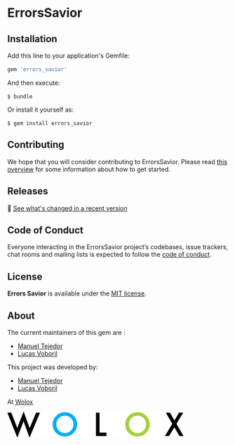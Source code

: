 # ErrorsSavior

## Installation

Add this line to your application's Gemfile:

```ruby
gem 'errors_savior'
```

And then execute:

    $ bundle

Or install it yourself as:

    $ gem install errors_savior

## Contributing

We hope that you will consider contributing to ErrorsSavior.
Please read [this overview](https://github.com/Wolox/errors_savior/blob/master/CONTRIBUTING.md#create-pull-request) for some information about how to get started.


## Releases
📢 [See what's changed in a recent version](https://github.com/Wolox/errors_savior/releases)


## Code of Conduct

Everyone interacting in the ErrorsSavior project’s codebases, issue trackers, chat rooms and mailing lists is expected to follow the [code of conduct](https://github.com/Wolox/errors_savior/blob/master/CODE_OF_CONDUCT.md).


## License

**Errors Savior** is available under the [MIT license](https://raw.githubusercontent.com/Wolox/errors_savior/blob/master/LICENSE.md).


## About

The current maintainers of this gem are :
* [Manuel Tejedor](https://github.com/mtejedorwolox)
* [Lucas Voboril](https://github.com/lucasVoboril)

This project was developed by:
* [Manuel Tejedor](https://github.com/mtejedorwolox)
* [Lucas Voboril](https://github.com/lucasVoboril)

At [Wolox](https://www.wolox.com.ar)

[![Wolox](https://raw.githubusercontent.com/Wolox/press-kit/master/logos/logo_banner.png)](https://www.wolox.com.ar)
